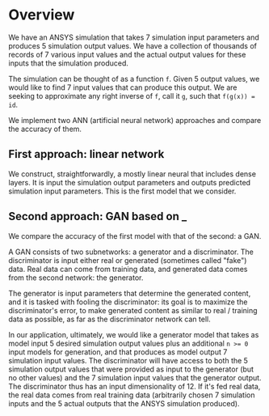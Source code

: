 # Overview

We have an ANSYS simulation that takes 7 simulation input parameters and
produces 5 simulation output values.  We have a collection of thousands of
records of 7 various input values and the actual output values for these inputs
that the simulation produced.

The simulation can be thought of as a function `f`.  Given 5 output values, we
would like to find 7 input values that can produce this output.  We are seeking
to approximate any right inverse of `f`, call it `g`, such that `f(g(x)) = id`.

We implement two ANN (artificial neural network) approaches and compare the
accuracy of them.

## First approach: linear network

We construct, straightforwardly, a mostly linear neural that includes dense
layers.  It is input the simulation output parameters and outputs predicted
simulation input parameters.  This is the first model that we consider.

## Second approach: GAN based on _

We compare the accuracy of the first model with that of the second: a GAN.

A GAN consists of two subnetworks: a generator and a discriminator.  The
discriminator is input either real or generated (sometimes called "fake") data.
Real data can come from training data, and generated data comes from the second
network: the generator.

The generator is input parameters that determine the generated content, and it
is tasked with fooling the discriminator: its goal is to maximize the
discriminator's error, to make generated content as similar to real / training
data as possible, as far as the discriminator network can tell.

In our application, ultimately, we would like a generator model that takes as
model input 5 desired simulation output values plus an additional `n >= 0`
input models for generation, and that produces as model output 7 simulation
input values.  The discriminator will have access to both the 5 simulation
output values that were provided as input to the generator (but no other
values) and the 7 simulation input values that the generator output.  The
discriminator thus has an input dimensionality of 12.  If it's fed real data,
the real data comes from real training data (arbitrarily chosen 7 simulation
inputs and the 5 actual outputs that the ANSYS simulation produced).
